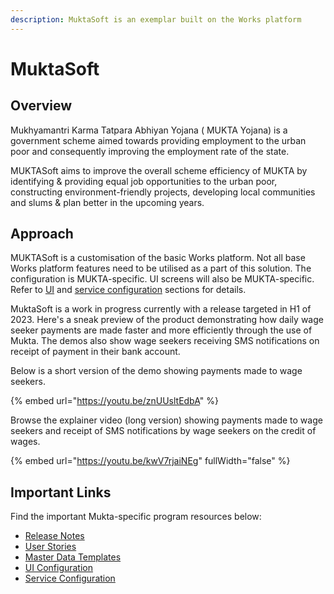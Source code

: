 ```yaml
---
description: MuktaSoft is an exemplar built on the Works platform
---
```


# MuktaSoft

## Overview

Mukhyamantri Karma Tatpara Abhiyan Yojana ( MUKTA Yojana) is a government scheme aimed towards providing employment to the urban poor and consequently improving the employment rate of the state.

MUKTASoft aims to improve the overall scheme efficiency of MUKTA by identifying & providing equal job opportunities to the urban poor, constructing environment-friendly projects, developing local communities and slums & plan better in the upcoming years.

## Approach

MUKTASoft is a customisation of the basic Works platform. Not all base Works platform features need to be utilised as a part of this solution. The configuration is MUKTA-specific. UI screens will also be MUKTA-specific. Refer to [UI](configuration/ui-configuration/) and [service configuration](../mukta/configuration/service-configuration/) sections for details.

MuktaSoft is a work in progress currently with a release targeted in H1 of 2023. Here's a sneak preview of the product demonstrating how daily wage seeker payments are made faster and more efficiently through the use of Mukta. The demos also show wage seekers receiving SMS notifications on receipt of payment in their bank account.&#x20;

Below is a short version of the demo showing payments made to wage seekers.

{% embed url="https://youtu.be/znUUsltEdbA" %}

Browse the explainer video (long version) showing payments made to wage seekers and receipt of SMS notifications by wage seekers on the credit of wages.

{% embed url="https://youtu.be/kwV7rjaiNEg" fullWidth="false" %}

## Important Links

Find the important Mukta-specific program resources below:

* [Release Notes](release-notes/)
* [User Stories](functional-requirements/user-stories/)
* [Master Data Templates](configuration/master-data-templates/)
* [UI Configuration](configuration/ui-configuration/)
* [Service Configuration](../mukta/configuration/service-configuration/)
